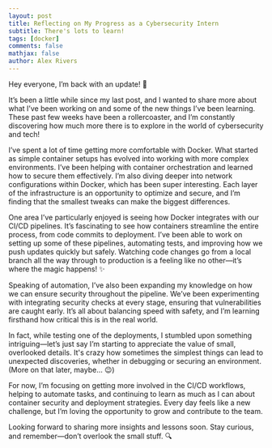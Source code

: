 ```yaml
---
layout: post
title: Reflecting on My Progress as a Cybersecurity Intern
subtitle: There's lots to learn!
tags: [docker]
comments: false
mathjax: false
author: Alex Rivers
---
```


Hey everyone, I’m back with an update! 👋

It’s been a little while since my last post, and I wanted to share more about what I’ve been working on and some of the new things I’ve been learning. These past few weeks have been a rollercoaster, and I’m constantly discovering how much more there is to explore in the world of cybersecurity and tech!

I’ve spent a lot of time getting more comfortable with Docker. What started as simple container setups has evolved into working with more complex environments. I’ve been helping with container orchestration and learned how to secure them effectively. I’m also diving deeper into network configurations within Docker, which has been super interesting. Each layer of the infrastructure is an opportunity to optimize and secure, and I’m finding that the smallest tweaks can make the biggest differences.

One area I’ve particularly enjoyed is seeing how Docker integrates with our CI/CD pipelines. It’s fascinating to see how containers streamline the entire process, from code commits to deployment. I’ve been able to work on setting up some of these pipelines, automating tests, and improving how we push updates quickly but safely. Watching code changes go from a local branch all the way through to production is a feeling like no other—it’s where the magic happens! ✨

Speaking of automation, I’ve also been expanding my knowledge on how we can ensure security throughout the pipeline. We’ve been experimenting with integrating security checks at every stage, ensuring that vulnerabilities are caught early. It’s all about balancing speed with safety, and I’m learning firsthand how critical this is in the real world.

In fact, while testing one of the deployments, I stumbled upon something intriguing—let’s just say I’m starting to appreciate the value of small, overlooked details. It's crazy how sometimes the simplest things can lead to unexpected discoveries, whether in debugging or securing an environment. (More on that later, maybe... 😉)

For now, I’m focusing on getting more involved in the CI/CD workflows, helping to automate tasks, and continuing to learn as much as I can about container security and deployment strategies. Every day feels like a new challenge, but I’m loving the opportunity to grow and contribute to the team.

Looking forward to sharing more insights and lessons soon. Stay curious, and remember—don’t overlook the small stuff. 🔍
<!---
![A Picture of Stuff](https://r66-osint.s3.amazonaws.com/flag.txt)
-->

